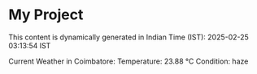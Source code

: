 # My Project

This content is dynamically generated in Indian Time (IST): 2025-02-25 03:13:54 IST


Current Weather in Coimbatore:
Temperature: 23.88 °C
Condition: haze
